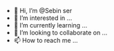 - 👋 Hi, I’m @Sebin ser
- 👀 I’m interested in ...
- 🌱 I’m currently learning ...
- 💞️ I’m looking to collaborate on ...
- 📫 How to reach me ...

<!---
Sebinse/Sebinse is a ✨ special ✨ repository because its `README.md` (this file) appears on your GitHub profile.
You can click the Preview link to take a look at your changes.
--->
